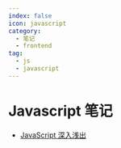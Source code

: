 ```yaml
---
index: false
icon: javascript
category:
  - 笔记
  - frontend
tag:
  - js
  - javascript
---
```


# Javascript 笔记

- [JavaScript 深入浅出](./bosn/)
